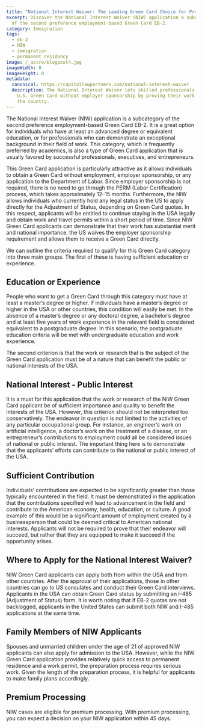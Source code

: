 ```yaml
---
title: "National Interest Waiver: The Leading Green Card Choice for Professionals"
excerpt: Discover the National Interest Waiver (NIW) application a subcategory
  of the second preference employment-based Green Card EB-2.
category: Immigration
tags:
  - eb-2
  - NIW
  - immigration
  - permanent residency
image: /_astro/blogpost4.jpg
imageWidth: 0
imageHeight: 0
metadata:
  canonical: https://capitollawpartners.com/national-interest-waiver
  description: The National Interest Waiver lets skilled professionals secure a
    U.S. Green Card without employer sponsorship by proving their work benefits
    the country.
---
```

The National Interest Waiver (NIW) application is a subcategory of the second preference employment-based Green Card EB-2. It is a great option for individuals who have at least an advanced degree or equivalent education, or for professionals who can demonstrate an exceptional background in their field of work. This category, which is frequently preferred by academics, is also a type of Green Card application that is usually favored by successful professionals, executives, and entrepreneurs.

This Green Card application is particularly attractive as it allows individuals to obtain a Green Card without employment, employer sponsorship, or any application to the Department of Labor. Since employer sponsorship is not required, there is no need to go through the PERM (Labor Certification) process, which takes approximately 12–15 months. Furthermore, the NIW allows individuals who currently hold any legal status in the US to apply directly for the Adjustment of Status, depending on Green Card quotas. In this respect, applicants will be entitled to continue staying in the USA legally and obtain work and travel permits within a short period of time. Since NIW Green Card applicants can demonstrate that their work has substantial merit and national importance, the US waives the employer sponsorship requirement and allows them to receive a Green Card directly.

We can outline the criteria required to qualify for this Green Card category into three main groups. The first of these is having sufficient education or experience.

## 	Education or Experience

People who want to get a Green Card through this category must have at least a master’s degree or higher. If individuals have a master’s degree or higher in the USA or other countries, this condition will easily be met. In the absence of a master’s degree or any doctoral degree, a bachelor’s degree and at least five years of work experience in the relevant field is considered equivalent to a postgraduate degree. In this scenario, the postgraduate education criteria will be met with undergraduate education and work experience.

The second criterion is that the work or research that is the subject of the Green Card application must be of a nature that can benefit the public or national interests of the USA.

## National Interest - Public Interest

It is a must for this application that the work or research of the NIW Green Card applicant be of sufficient importance and quality to benefit the interests of the USA. However, this criterion should not be interpreted too conservatively. The endeavor in question is not limited to the activities of any particular occupational group. For instance, an engineer’s work on artificial intelligence, a doctor’s work on the treatment of a disease, or an entrepreneur’s contributions to employment could all be considered issues of national or public interest. The important thing here is to demonstrate that the applicants’ efforts can contribute to the national or public interest of the USA.

##   Sufficient Contribution

Individuals’ contributions are expected to be significantly greater than those typically encountered in the field. It must be demonstrated in the application that the contributions specified will lead to advancement in the field and contribute to the American economy, health, education, or culture. A good example of this would be a significant amount of employment created by a businessperson that could be deemed critical to American national interests. Applicants will not be required to prove that their endeavor will succeed, but rather that they are equipped to make it succeed if the opportunity arises.

## Where to Apply for the National Interest Waiver?

NIW Green Card applicants can apply both from within the USA and from other countries. After the approval of their applications, those in other countries can go to US consulates and conduct their Green Card interviews. Applicants in the USA can obtain Green Card status by submitting an I-485 (Adjustment of Status) form. It is worth noting that if EB-2 quotas are not backlogged, applicants in the United States can submit both NIW and I-485 applications at the same time. 

## Family Members of NIW Applicants

Spouses and unmarried children under the age of 21 of approved NIW applicants can also apply for admission to the USA. However, while the NIW Green Card application provides relatively quick access to permanent residence and a work permit, the preparation process requires serious work. Given the length of the preparation process, it is helpful for applicants to make family plans accordingly.

## Premium Processing

NIW cases are eligible for premium processing. With premium processing, you can expect a decision on your NIW application within 45 days.
